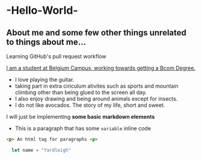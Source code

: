 # -Hello-World-
## About me and some few other things unrelated to things about me...
Learning GitHub's pull request workflow

[I am a student at Belgium Campus, working towards getting a Bcom Degree.](https://www.belgiumcampus.ac.za/bachelor-of-computing)

- I love playing the guitar.
- taking part in extra ciriculum ativites such as sports and mountain climbing other than being glued to the screen all day.
- I also enjoy drawing and being around animals except for insects.
- I do not like avocados. The story of my life, short and sweet.

I will just be implementing **some basic markdown elements**

- This is a paragraph that has some `variable` inline code

```html
<p> An html tag for paragraphs <p>
```
  
```javascript
  let name = "Yardleigh"
```
